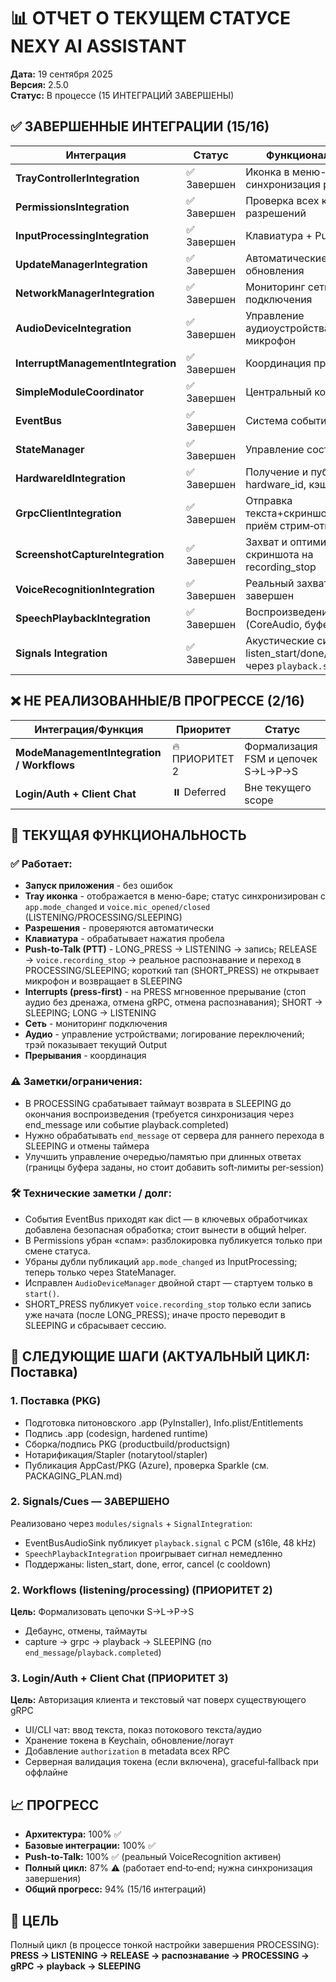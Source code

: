 # 📊 ОТЧЕТ О ТЕКУЩЕМ СТАТУСЕ NEXY AI ASSISTANT

**Дата:** 19 сентября 2025  
**Версия:** 2.5.0  
**Статус:** В процессе (15 ИНТЕГРАЦИЙ ЗАВЕРШЕНЫ)

## ✅ **ЗАВЕРШЕННЫЕ ИНТЕГРАЦИИ (15/16)**

| **Интеграция** | **Статус** | **Функциональность** |
|----------------|------------|---------------------|
| **TrayControllerIntegration** | ✅ Завершен | Иконка в меню-баре, синхронизация режимов |
| **PermissionsIntegration** | ✅ Завершен | Проверка всех критичных разрешений |
| **InputProcessingIntegration** | ✅ Завершен | Клавиатура + Push-to-Talk |
| **UpdateManagerIntegration** | ✅ Завершен | Автоматические обновления |
| **NetworkManagerIntegration** | ✅ Завершен | Мониторинг сети, события подключения |
| **AudioDeviceIntegration** | ✅ Завершен | Управление аудиоустройствами, микрофон |
| **InterruptManagementIntegration** | ✅ Завершен | Координация прерываний |
| **SimpleModuleCoordinator** | ✅ Завершен | Центральный координатор |
| **EventBus** | ✅ Завершен | Система событий |
| **StateManager** | ✅ Завершен | Управление состоянием |
| **HardwareIdIntegration** | ✅ Завершен | Получение и публикация hardware_id, кэширование |
| **GrpcClientIntegration** | ✅ Завершен | Отправка текста+скриншота+HWID, приём стрим‑ответов |
| **ScreenshotCaptureIntegration** | ✅ Завершен | Захват и оптимизация скриншота на recording_stop |
| **VoiceRecognitionIntegration** | ✅ Завершен | Реальный захват; PTT завершен |
| **SpeechPlaybackIntegration** | ✅ Завершен | Воспроизведение ответа (CoreAudio, буфер/очередь) |
| **Signals Integration** | ✅ Завершен | Акустические сигналы: listen_start/done/error/cancel через `playback.signal` |

## ❌ **НЕ РЕАЛИЗОВАННЫЕ/В ПРОГРЕССЕ (2/16)**

| **Интеграция/Функция** | **Приоритет** | **Статус** |
|------------------------|---------------|------------|
| **ModeManagementIntegration / Workflows** | 🔥 ПРИОРИТЕТ 2 | Формализация FSM и цепочек S→L→P→S |
| **Login/Auth + Client Chat** | ⏸️ Deferred | Вне текущего scope |

## 🎯 **ТЕКУЩАЯ ФУНКЦИОНАЛЬНОСТЬ**

### **✅ Работает:**
- **Запуск приложения** - без ошибок
- **Tray иконка** - отображается в меню-баре; статус синхронизирован с `app.mode_changed` и `voice.mic_opened/closed` (LISTENING/PROCESSING/SLEEPING)
- **Разрешения** - проверяются автоматически
- **Клавиатура** - обрабатывает нажатия пробела
- **Push-to-Talk (PTT)** - LONG_PRESS → LISTENING → запись; RELEASE → `voice.recording_stop` → реальное распознавание и переход в PROCESSING/SLEEPING; короткий тап (SHORT_PRESS) не открывает микрофон и возвращает в SLEEPING
- **Interrupts (press-first)** - на PRESS мгновенное прерывание (стоп аудио без дренажа, отмена gRPC, отмена распознавания); SHORT → SLEEPING; LONG → LISTENING
- **Сеть** - мониторинг подключения
- **Аудио** - управление устройствами; логирование переключений; трэй показывает текущий Output
- **Прерывания** - координация

### **⚠️ Заметки/ограничения:**
- В PROCESSING срабатывает таймаут возврата в SLEEPING до окончания воспроизведения (требуется синхронизация через end_message или событие playback.completed)
- Нужно обрабатывать `end_message` от сервера для раннего перехода в SLEEPING и отмены таймера
- Улучшить управление очередью/памятью при длинных ответах (границы буфера заданы, но стоит добавить soft‑лимиты per‑session)

### **🛠 Технические заметки / долг:**
- События EventBus приходят как dict — в ключевых обработчиках добавлена безопасная обработка; стоит вынести в общий helper.
- В Permissions убран «спам»: разблокировка публикуется только при смене статуса.
- Убраны дубли публикаций `app.mode_changed` из InputProcessing; теперь только через StateManager.
- Исправлен `AudioDeviceManager` двойной старт — стартуем только в `start()`.
- SHORT_PRESS публикует `voice.recording_stop` только если запись уже начата (после LONG_PRESS); иначе просто переводит в SLEEPING и сбрасывает сессию.

## 🚀 **СЛЕДУЮЩИЕ ШАГИ (АКТУАЛЬНЫЙ ЦИКЛ: Поставка)**

### **1. Поставка (PKG)**
- Подготовка питоновского .app (PyInstaller), Info.plist/Entitlements
- Подпись .app (codesign, hardened runtime)
- Сборка/подпись PKG (productbuild/productsign)
- Нотарификация/Stapler (notarytool/stapler)
- Публикация AppCast/PKG (Azure), проверка Sparkle
  (см. PACKAGING_PLAN.md)

### **2. Signals/Cues** — ЗАВЕРШЕНО
Реализовано через `modules/signals` + `SignalIntegration`:
- EventBusAudioSink публикует `playback.signal` с PCM (s16le, 48 kHz)
- `SpeechPlaybackIntegration` проигрывает сигнал немедленно
- Поддержаны: listen_start, done, error, cancel (с cooldown)

### **2. Workflows (listening/processing)** (ПРИОРИТЕТ 2)
**Цель:** Формализовать цепочки S→L→P→S
- Дебаунс, отмены, таймауты
- capture → grpc → playback → SLEEPING (по `end_message`/`playback.completed`)

### **3. Login/Auth + Client Chat** (ПРИОРИТЕТ 3)
**Цель:** Авторизация клиента и текстовый чат поверх существующего gRPC
- UI/CLI чат: ввод текста, показ потокового текста/аудио
- Хранение токена в Keychain, обновление/логаут
- Добавление `authorization` в metadata всех RPC
- Серверная валидация токена (если включена), graceful‑fallback при оффлайне

## 📈 **ПРОГРЕСС**

- **Архитектура:** 100% ✅
- **Базовые интеграции:** 100% ✅
- **Push-to-Talk:** 100% ✅ (реальный VoiceRecognition активен)
- **Полный цикл:** 87% ⚠️ (работает end‑to‑end; нужна синхронизация завершения)
- **Общий прогресс:** 94% (15/16 интеграций)

## 🎯 **ЦЕЛЬ**

Полный цикл (в процессе тонкой настройки завершения PROCESSING):
**PRESS → LISTENING → RELEASE → распознавание → PROCESSING → gRPC → playback → SLEEPING**
